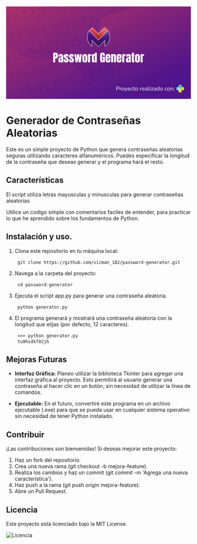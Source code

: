 ![Portada de proyecto](img/Passwor_Generator_github.png)

# Generador de Contraseñas Aleatorias
Este es un simple proyecto de Python que genera contraseñas aleatorias seguras utilizando caracteres alfanuméricos. Puedes especificar la longitud de la contraseña que deseas generar y el programa hará el resto.

## Características

El script utiliza letras mayusculas y minusculas para generar contraseñas aleatorias

Utilice un codigo simple con comentarios faciles de entender, para practicar lo que he aprendido sobre los fundamentos de Python.

## Instalación y uso.
1. Clona este repositorio en tu máquina local:

        git clone https://github.com/vicman_182/password-generator.git

2. Navega a la carpeta del proyecto:

        cd password-generator

3. Ejecuta el script app.py para generar una contraseña aleatoria.

        python generator.py

4. El programa generará y mostrará una contraseña aleatoria con la longitud que elijas (por defecto, 12 caracteres).

        >>> python generator.py
        tu9hsdkf82jh

## Mejoras Futuras
* **Interfaz Gráfica:** Planeo utilizar la biblioteca Tkinter para agregar una interfaz gráfica al proyecto. Esto permitirá al usuario generar una contraseña al hacer clic en un botón, sin necesidad de utilizar la línea de comandos.

* **Ejecutable:** En el futuro, convertiré este programa en un archivo ejecutable (.exe) para que se pueda usar en cualquier sistema operativo sin necesidad de tener Python instalado.

## Contribuir
¡Las contribuciones son bienvenidas! Si deseas mejorar este proyecto:

1. Haz un fork del repositorio.
2. Crea una nueva rama (git checkout -b mejora-feature).
3. Realiza los cambios y haz un commit (git commit -m 'Agrega una nueva característica').
4. Haz push a la rama (git push origin mejora-feature).
5. Abre un Pull Request.

## Licencia
Este proyecto está licenciado bajo la MIT License.

![Licencia](https://img.shields.io/badge/license-MIT-blue.svg)